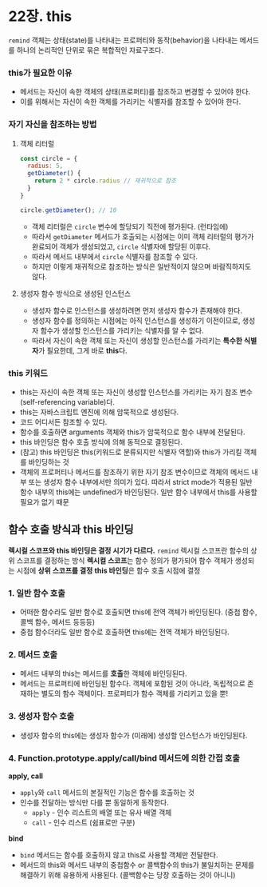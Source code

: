 # 22장. this

`remind` 객체는 상태(state)를 나타내는 프로퍼티와 동작(behavior)을 나타내는 메서드를 하나의 논리적인 단위로 묶은 복합적인 자료구조다.

### this가 필요한 이유

- 메서드는 자신이 속한 객체의 상태(프로퍼티)를 참조하고 변경할 수 있어야 한다.
- 이를 위해서는 자신이 속한 객체를 가리키는 식별자를 참조할 수 있어야 한다.

### 자기 자신을 참조하는 방법

1. 객체 리터럴

    ```jsx
    const circle = {
      radius: 5,
      getDiameter() {
        return 2 * circle.radius // 재귀적으로 참조
      }
    }

    circle.getDiameter(); // 10
    ```

    - 객체 리터럴은 `circle` 변수에 할당되기 직전에 평가된다. (런타임에)
    - 따라서 `getDiameter` 메서드가 호출되는 시점에는 이미 객체 리터럴의 평가가 완료되어 객체가 생성되었고, `circle` 식별자에 할당된 이후다.
    - 따라서 메서드 내부에서 `circle` 식별자를 참조할 수 있다.
    - 하지만 이렇게 재귀적으로 참조하는 방식은 일반적이지 않으며 바람직하지도 않다.
2. 생성자 함수 방식으로 생성된 인스턴스
    - 생성자 함수로 인스턴스를 생성하려면 먼저 생성자 함수가 존재해야 한다.
    - 생성자 함수를 정의하는 시점에는 아직 인스턴스를 생성하기 이전이므로, 생성자 함수가 생성할 인스턴스를 가리키는 식별자를 알 수 없다.
    - 따라서 자신이 속한 객체 또는 자신이 생성할 인스턴스를 가리키는 **특수한 식별자**가 필요한데, 그게 바로 **this**다.

### this 키워드

- this는 자신이 속한 객체 또는 자신이 생성할 인스턴스를 가리키는 자기 참조 변수(self-referencing variable)다.
- this는 자바스크립트 엔진에 의해 암묵적으로 생성된다.
- 코드 어디서든 참조할 수 있다.
- 함수를 호출하면 arguments 객체와 this가 암묵적으로 함수 내부에 전달된다.
- this 바인딩은 함수 호출 방식에 의해 동적으로 결정된다.
- (참고) this 바인딩은 this(키워드로 분류되지만 식별자 역할)와 this가 가리킬 객체를 바인딩하는 것
- 객체의 프로퍼티나 메서드를 참조하기 위한 자기 참조 변수이므로 객체의 메서드 내부 또는 생성자 함수 내부에서만 의미가 있다. 따라서 strict mode가 적용된 일반 함수 내부의 this에는 undefined가 바인딩된다. 일반 함수 내부에서 this를 사용할 필요가 없기 때문

## 함수 호출 방식과 this 바인딩

**렉시컬 스코프와 this 바인딩은 결정 시기가 다르다.**
`remind` 렉시컬 스코프란 함수의 상위 스코프를 결정하는 방식
**렉시컬 스코프**는 함수 정의가 평가되어 함수 객체가 생성되는 시점에 **상위 스코프를 결정**
**this 바인딩**은 함수 호출 시점에 결정

### 1. 일반 함수 호출

- 어떠한 함수라도 일반 함수로 호출되면 this에 전역 객체가 바인딩된다. (중첩 함수, 콜백 함수, 메서드 등등등)
- 중첩 함수더라도 일반 함수로 호출하면 this에는 전역 객체가 바인딩된다.

### 2. 메서드 호출

- 메서드 내부의 this는 메서드를 **호출**한 객체에 바인딩된다.
- 메서드는 프로퍼티에 바인딩된 함수다. 객체에 포함된 것이 아니라, 독립적으로 존재하는 별도의 함수 객체이다. 프로퍼티가 함수 객체를 가리키고 있을 뿐!

### 3. 생성자 함수 호출

- 생성자 함수의 this에는 생성자 함수가 (미래에) 생성할 인스턴스가 바인딩된다.

### 4. Function.prototype.apply/call/bind 메서드에 의한 간접 호출

**apply, call**

- `apply`와 `call` 메서드의 본질적인 기능은 함수를 호출하는 것
- 인수를 전달하는 방식만 다를 뿐 동일하게 동작한다.
    - `apply` - 인수 리스트의 배열 또는 유사 배열 객체
    - `call` - 인수 리스트 (쉼표로만 구분)

**bind**

- `bind` 메서드는 함수를 호출하지 않고 this로 사용할 객체만 전달한다.
- 메서드의 this와 메서드 내부의 중첩함수 or 콜백함수의 this가 불일치하는 문제를 해결하기 위해 유용하게 사용된다. (콜백함수는 당장 호출하는 것이 아니니)

